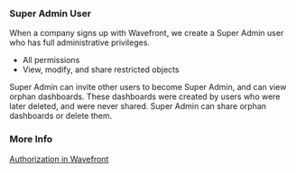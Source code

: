 ### Super Admin User

When a company signs up with Wavefront, we create a Super Admin user who has full administrative privileges.
* All permissions
* View, modify, and share restricted objects

Super Admin can invite other users to become Super Admin, and can view orphan dashboards. These dashboards were created by users who were later deleted, and were never shared. Super Admin can share orphan dashboards or delete them.

### More Info

[Authorization in Wavefront](https://docs.wavefront.com/authorization.html)

